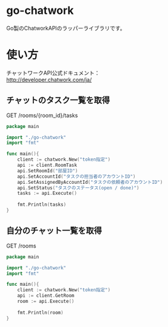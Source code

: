 # go-chatwork

Go製のChatworkAPIのラッパーライブラリです。

# 使い方

チャットワークAPI公式ドキュメント：  
http://developer.chatwork.com/ja/

## チャットのタスク一覧を取得

GET /rooms/{room_id}/tasks  

```go
package main

import "./go-chatwork"
import "fmt"

func main(){
    client := chatwork.New("token指定")
    api := client.RoomTask
    api.SetRoomId("部屋ID")
    api.SetAccountId("タスクの担当者のアカウントID")
    api.SetAssignedByAccountId("タスクの依頼者のアカウントID")
    api.SetStatus("タスクのステータス(open / done)")
    tasks := api.Execute()
    
    fmt.Println(tasks)
}
```

## 自分のチャット一覧を取得

GET /rooms  

```go
package main

import "./go-chatwork"
import "fmt"

func main(){
    client := chatwork.New("token指定")
    api := client.GetRoom
    room := api.Execute()
    
    fmt.Println(room)
}
```